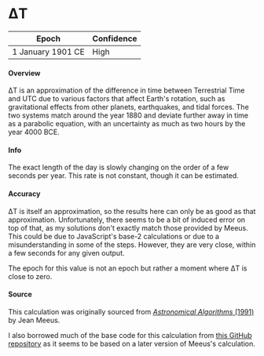# ΔT

| Epoch             | Confidence |
| ----------------- | ---------- |
| 1 January 1901 CE | High       |

#### Overview

ΔT is an approximation of the difference in time between Terrestrial Time and UTC due to various factors that affect Earth's rotation, such as gravitational effects from other planets, earthquakes, and tidal forces. The two systems match around the year 1880 and deviate further away in time as a parabolic equation, with an uncertainty as much as two hours by the year 4000 BCE.

#### Info

The exact length of the day is slowly changing on the order of a few seconds per year. This rate is not constant, though it can be estimated.

#### Accuracy

ΔT is itself an approximation, so the results here can only be as good as that approximation. Unfortunately, there seems to be a bit of induced error on top of that, as my solutions don't exactly match those provided by Meeus. This could be due to JavaScript's base-2 calculations or due to a misunderstanding in some of the steps. However, they are very close, within a few seconds for any given output.

The epoch for this value is not an epoch but rather a moment where ΔT is close to zero.

#### Source

This calculation was originally sourced from [*Astronomical Algorithms* (1991)](https://archive.org/details/astronomicalalgorithmsjeanmeeus1991/page/n7/mode/2up) by Jean Meeus.

I also borrowed much of the base code for this calculation from [this GitHub repository](https://github.com/Fabiz/MeeusJs/blob/master/lib/Astro.DeltaT.js) as it seems to be based on a later version of Meeus's calculation.
